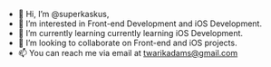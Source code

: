 - 👋 Hi, I’m @superkaskus,
- 👀 I’m interested in Front-end Development and iOS Development.
- 🌱 I’m currently learning currently learning iOS Development.
- 💞️ I’m looking to collaborate on Front-end and iOS projects.
- 📫 You can reach me via email at twarikadams@gmail.com

<!---
superkaskus/superkaskus is a ✨ special ✨ repository because its `README.md` (this file) appears on your GitHub profile.
You can click the Preview link to take a look at your changes.
--->
